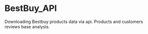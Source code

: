 # BestBuy_API
Downloading Bestbuy products data via api. Products and customers reviews base analysis.

